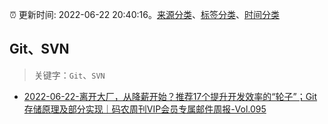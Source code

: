 :alarm_clock: 更新时间: 2022-06-22 20:40:16。[来源分类](../README.md)、[标签分类](../TAGS.md)、[时间分类](../TIMELINE.md)

## Git、SVN


> 关键字：`Git`、`SVN`



- [2022-06-22-离开大厂，从降薪开始？推荐17个提升开发效率的“轮子”；Git存储原理及部分实现｜码农周刊VIP会员专属邮件周报-Vol.095](https://toutiao.io/k/5y8j5ih) 